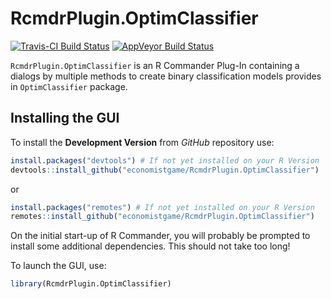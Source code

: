 # RcmdrPlugin.OptimClassifier

[![Travis-CI Build Status](https://travis-ci.org/economistgame/RcmdrPlugin.OptimClassifier.svg?branch=master)](https://travis-ci.org/economistgame/RcmdrPlugin.OptimClassifier)
[![AppVeyor Build Status](https://ci.appveyor.com/api/projects/status/github/economistgame/RcmdrPlugin.OptimClassifier?branch=master&svg=true)](https://ci.appveyor.com/project/economistgame/RcmdrPlugin.OptimClassifier)

`RcmdrPlugin.OptimClassifier` is an R Commander Plug-In containing a dialogs by multiple methods to create binary classification models provides in `OptimClassifier` package.

Installing the GUI
------------------


To install the **Development Version** from *GitHub* repository use:

``` r
install.packages("devtools") # If not yet installed on your R Version
devtools::install_github("economistgame/RcmdrPlugin.OptimClassifier")
```
or 
``` r
install.packages("remotes") # If not yet installed on your R Version
remotes::install_github("economistgame/RcmdrPlugin.OptimClassifier")
```

On the initial start-up of R Commander, you will probably be prompted to install some additional dependencies. This should not take too long!

To launch the GUI, use:

``` r
library(RcmdrPlugin.OptimClassifier)
```

